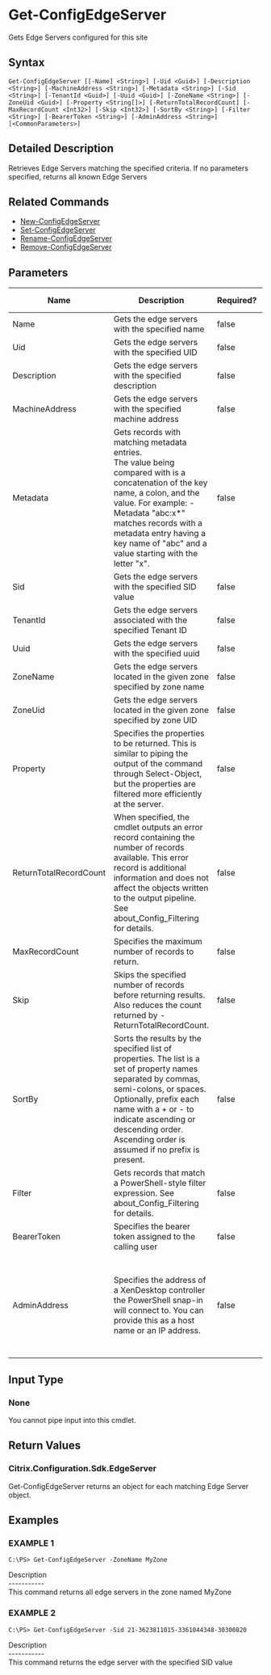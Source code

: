 ﻿# Get-ConfigEdgeServer

   Gets Edge Servers configured for this site

## Syntax
```
Get-ConfigEdgeServer [[-Name] <String>] [-Uid <Guid>] [-Description <String>] [-MachineAddress <String>] [-Metadata <String>] [-Sid <String>] [-TenantId <Guid>] [-Uuid <Guid>] [-ZoneName <String>] [-ZoneUid <Guid>] [-Property <String[]>] [-ReturnTotalRecordCount] [-MaxRecordCount <Int32>] [-Skip <Int32>] [-SortBy <String>] [-Filter <String>] [-BearerToken <String>] [-AdminAddress <String>] [<CommonParameters>]
```

## Detailed Description
   Retrieves Edge Servers matching the specified criteria. If no parameters specified, returns all known Edge Servers

## Related Commands
  * [New-ConfigEdgeServer](New-ConfigEdgeServer.html)
  * [Set-ConfigEdgeServer](Set-ConfigEdgeServer.html)
  * [Rename-ConfigEdgeServer](Rename-ConfigEdgeServer.html)
  * [Remove-ConfigEdgeServer](Remove-ConfigEdgeServer.html)
## Parameters

| Name   | Description | Required? | Pipeline Input | Default Value |
| --- | --- | --- | --- | --- |
| Name | Gets the edge servers with the specified name | false | true (ByValue, ByPropertyName) |  |
| Uid | Gets the edge servers with the specified UID | false | true (ByPropertyName) |  |
| Description | Gets the edge servers with the specified description | false | false |  |
| MachineAddress | Gets the edge servers with the specified machine address | false | false |  |
| Metadata | Gets records with matching metadata entries.<br>The value being compared with is a concatenation of the key name, a colon, and the value. For example: -Metadata "abc:x*" matches records with a metadata entry having a key name of "abc" and a value starting with the letter "x". | false | false |  |
| Sid | Gets the edge servers with the specified SID value | false | false |  |
| TenantId | Gets the edge servers associated with the specified Tenant ID | false | false |  |
| Uuid | Gets the edge servers with the specified uuid | false | false |  |
| ZoneName | Gets the edge servers located in the given zone specified by zone name | false | false |  |
| ZoneUid | Gets the edge servers located in the given zone specified by zone UID | false | false |  |
| Property | Specifies the properties to be returned. This is similar to piping the output of the command through Select-Object, but the properties are filtered more efficiently at the server. | false | false |  |
| ReturnTotalRecordCount | When specified, the cmdlet outputs an error record containing the number of records available. This error record is additional information and does not affect the objects written to the output pipeline. See about_Config_Filtering for details. | false | false | False |
| MaxRecordCount | Specifies the maximum number of records to return. | false | false | 250 |
| Skip | Skips the specified number of records before returning results. Also reduces the count returned by -ReturnTotalRecordCount. | false | false | 0 |
| SortBy | Sorts the results by the specified list of properties. The list is a set of property names separated by commas, semi-colons, or spaces. Optionally, prefix each name with a + or - to indicate ascending or descending order. Ascending order is assumed if no prefix is present. | false | false | The default sort order is by name or unique identifier. |
| Filter | Gets records that match a PowerShell-style filter expression. See about_Config_Filtering for details. | false | false |  |
| BearerToken | Specifies the bearer token assigned to the calling user | false | false |  |
| AdminAddress | Specifies the address of a XenDesktop controller the PowerShell snap-in will connect to. You can provide this as a host name or an IP address. | false | false | Localhost. Once a value is provided by any cmdlet, this value becomes the default. |

## Input Type
### None
   You cannot pipe input into this cmdlet.
## Return Values
### Citrix.Configuration.Sdk.EdgeServer
   Get-ConfigEdgeServer returns an object for each matching Edge Server object.
## Examples

### EXAMPLE 1
```
C:\PS> Get-ConfigEdgeServer -ZoneName MyZone
```
   Description<br>-----------<br>This command returns all edge servers in the zone named MyZone
### EXAMPLE 2
```
C:\PS> Get-ConfigEdgeServer -Sid 21-3623811015-3361044348-30300820
```
   Description<br>-----------<br>This command returns the edge server with the specified SID value

